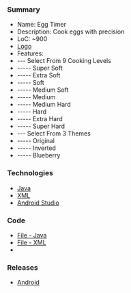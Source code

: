 ### Summary
- Name: Egg Timer
- Description: Cook eggs with precision
- LoC: ~900
- [Logo](https://github.com/Sinc0/AndroidEggTimerApp/blob/master/app/src/main/res/mipmap-xxxhdpi/ic_launcher.png)
- Features:
- \--- Select From 9 Cooking Levels
- \----- Super Soft
- \----- Extra Soft
- \----- Soft
- \----- Medium Soft
- \----- Medium
- \----- Medium Hard
- \----- Hard
- \----- Extra Hard
- \----- Super Hard
- \--- Select From 3 Themes
- \----- Original
- \----- Inverted
- \----- Blueberry

### Technologies
- [Java](https://www.java.com/en/)
- [XML](https://en.wikipedia.org/wiki/XML)
- [Android Studio](https://developer.android.com/studio)

### Code
- [File - Java](https://github.com/Sinc0/AndroidEggTimerApp/blob/master/app/src/main/java/android/egg/timer/MainActivity.java)
- [File - XML](https://github.com/Sinc0/AndroidEggTimerApp/blob/master/app/src/main/res/layout/activity_main.xml)
- []()

### Releases
- [Android]()

